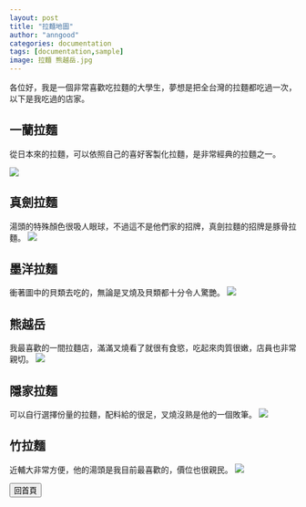 ```yaml
---
layout: post
title: "拉麵地圖"
author: "anngood"
categories: documentation
tags: [documentation,sample]
image: 拉麵 熊越岳.jpg
---
```


各位好，我是一個非常喜歡吃拉麵的大學生，夢想是把全台灣的拉麵都吃過一次，以下是我吃過的店家。

## 一蘭拉麵

從日本來的拉麵，可以依照自己的喜好客製化拉麵，是非常經典的拉麵之一。

![]("https://github.com/anngood/anngood.github.io/blob/7b0346f6831a1aa9a59d6c34432a2eb57d499b33/assets/img/%E6%8B%89%E9%BA%B5%20%E4%B8%80%E8%98%AD.jpg")

## 真劍拉麵

湯頭的特殊顏色很吸人眼球，不過這不是他們家的招牌，真劍拉麵的招牌是豚骨拉麵。
<img src="https://github.com/anngood/anngood.github.io/blob/bd7718f9965b5b0deed29f00ca6fffcb6e8d25aa/assets/img/%E6%8B%89%E9%BA%B5%20%E7%9C%9F%E5%8A%8D.jpg">

## 墨洋拉麵

衝著圖中的貝類去吃的，無論是叉燒及貝類都十分令人驚艷。
<img src="https://github.com/anngood/anngood.github.io/blob/ad3204b7d9eacece714c85b4d0275389d734ca7d/assets/img/%E6%8B%89%E9%BA%B5%20%20%E5%A2%A8%E6%B4%8B.jpg">

## 熊越岳

我最喜歡的一間拉麵店，滿滿叉燒看了就很有食慾，吃起來肉質很嫩，店員也非常親切。
<img src="https://github.com/anngood/anngood.github.io/blob/60c2c7eb026929a7ade60d56e01614e198fccb95/assets/img/%E6%8B%89%E9%BA%B5%20%E7%86%8A%E8%B6%8A%E5%B2%B3.jpg">

## 隱家拉麵

可以自行選擇份量的拉麵，配料給的很足，叉燒沒熟是他的一個敗筆。
<img src="https://github.com/anngood/anngood.github.io/blob/dc6f913612eb16cffce31481e09b59430fcc27dd/%E6%8B%89%E9%BA%B5%20%E9%9A%B1%E5%AE%B6.jpg">

## 竹拉麵

近輔大非常方便，他的湯頭是我目前最喜歡的，價位也很親民。
<img src="https://github.com/anngood/anngood.github.io/blob/dc6f913612eb16cffce31481e09b59430fcc27dd/%E6%8B%89%E9%BA%B5%20%E7%AB%B9.jpg">

<input type="button" value="回首頁" onclick="location.href='https://anngood.github.io/'">
